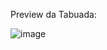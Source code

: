 Preview da Tabuada:

![image](https://github.com/httpsguerni/Angular/assets/109919281/36ac60c5-4bdd-4611-a38d-7741734dae60)
